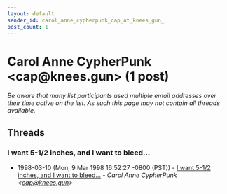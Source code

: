 ```yaml
---
layout: default
sender_id: carol_anne_cypherpunk_cap_at_knees_gun_
post_count: 1
---
```


# Carol Anne CypherPunk <cap<span>@</span>knees.gun> (1 post)

_Be aware that many list participants used multiple email addresses over their time active on the list. As such this page may not contain all threads available._

## Threads

### I want 5-1/2 inches, and I want to bleed...
+ 1998-03-10 (Mon, 9 Mar 1998 16:52:27 -0800 (PST)) - [I want 5-1/2 inches, and I want to bleed...](/archive/1998/03/ddd3c994273b59c6a40979e569e1858a7ddede64fba7dd4f51049a789f03944b) - _Carol Anne CypherPunk \<cap@knees.gun\>_

